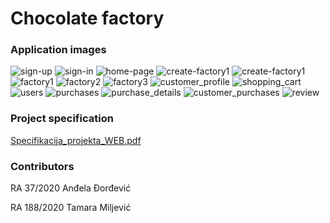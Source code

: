 # Chocolate factory


### Application images
![sign-up](./Kostur/assets/sign_up.png)
![sign-in](./Kostur/assets/sign-in.png)
![home-page](./Kostur/assets/home-page.png)
![create-factory1](./Kostur/assets/create_factory1.png)
![create-factory1](./Kostur/assets/create_factory2.png)
![factory1](./Kostur/assets/factory1.png)
![factory2](./Kostur/assets/factory2.png)
![factory3](./Kostur/assets/factory3.png)
![customer_profile](./Kostur/assets/customer_profile.png)
![shopping_cart](./Kostur/assets/shopping_cart.png)
![users](./Kostur/assets/users.png)
![purchases](./Kostur/assets/purchases.png)
![purchase_details](./Kostur/assets/purchase_details.png)
![customer_purchases](./Kostur/assets/customer_purchases.png)
![review](./Kostur/assets/review.png)


### Project specification
[Specifikacija_projekta_WEB.pdf](./Kostur/assets/Specifikacija_projekta_BSEP.pdf)


### Contributors

RA 37/2020 Anđela Đorđević

RA 188/2020 Tamara Miljević
